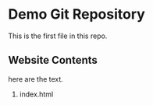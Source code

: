 # Demo Git Repository

This is the first file in this repo.

## Website Contents

here are the text.

1. index.html